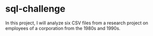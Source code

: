 # sql-challenge
In this project, I will analyze six CSV files from a research project on employees of a corporation from the 1980s and 1990s. 
